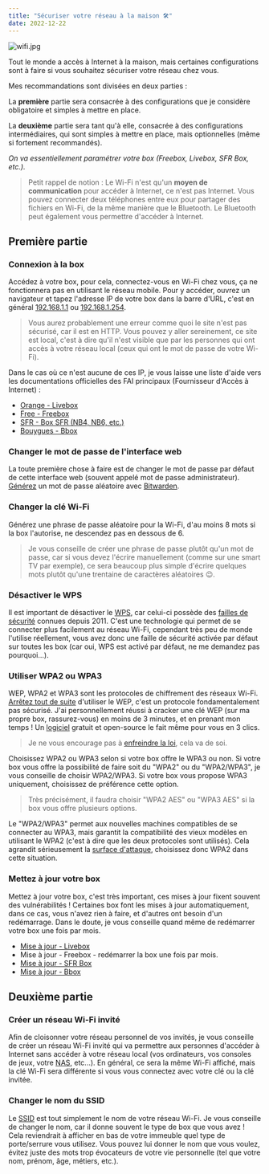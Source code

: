 ```yaml
---
title: "Sécuriser votre réseau à la maison 🛠️"
date: 2022-12-22
---
```


![wifi.jpg](/secure-network/wifi.jpg)

Tout le monde a accès à Internet à la maison, mais certaines configurations sont à faire si vous souhaitez sécuriser votre réseau chez vous.

Mes recommandations sont divisées en deux parties :

La **première** partie sera consacrée à des configurations que je considère obligatoire et simples à mettre en place.

La **deuxième** partie sera tant qu'à elle, consacrée à des configurations intermédiaires, qui sont simples à mettre en place, mais optionnelles (même si fortement recommandés).

*On va essentiellement paramétrer votre box (Freebox, Livebox, SFR Box, etc.).*

> Petit rappel de notion : Le Wi-Fi n'est qu'un **moyen de communication** pour accéder à Internet, ce n'est pas Internet. Vous pouvez connecter deux téléphones entre eux pour partager des fichiers en Wi-Fi, de la même manière que le Bluetooth. Le Bluetooth peut également vous permettre d'accéder à Internet.

## Première partie
### Connexion à la box

Accédez à votre box, pour cela, connectez-vous en Wi-Fi chez vous, ça ne fonctionnera pas en utilisant le réseau mobile.
Pour y accéder, ouvrez un navigateur et tapez l'adresse IP de votre box dans la barre d'URL, c'est en général [192.168.1.1](http://192.168.1.1) ou [192.168.1.254](http://192.168.1.254).

> Vous aurez probablement une erreur comme quoi le site n'est pas sécurisé, car il est en HTTP. Vous pouvez y aller sereinement, ce site est local, c'est à dire qu'il n'est visible que par les personnes qui ont accès à votre réseau local (ceux qui ont le mot de passe de votre Wi-Fi).

Dans le cas où ce n'est aucune de ces IP, je vous laisse une liste d'aide vers les documentations officielles des FAI principaux (Fournisseur d'Accès à Internet) :

- [Orange - Livebox](https://assistance.orange.fr/livebox-modem/toutes-les-livebox-et-modems/installer-et-utiliser/piloter-et-parametrer-votre-materiel/l-interface-de-configuration/livebox-play-acceder-a-l-interface-de-configuration-_19428-19631)
- [Free - Freebox](https://assistance.free.fr/articles/freebox-os-acceder-a-freebox-os-depuis-mon-domicile-468)
- [SFR - Box SFR (NB4, NB6, etc.)](https://assistance.sfr.fr/internet-tel-fixe/box-nb4/configurer-acces-interface-web-administration.html)
- [Bouygues - Bbox](https://www.assistance.bouyguestelecom.fr/s/article/connexion-installation-interface-administration-bbox)

### Changer le mot de passe de l'interface web

La toute première chose à faire est de changer le mot de passe par défaut de cette interface web (souvent appelé mot de passe administrateur).
[Générez](/fiches/bitwarden/#le-générateur-de-mots-de-passe) un mot de passe aléatoire avec [Bitwarden](/fiches/bitwarden/).

### Changer la clé Wi-Fi

Générez une phrase de passe aléatoire pour la Wi-Fi, d'au moins 8 mots si la box l'autorise, ne descendez pas en dessous de 6. 

> Je vous conseille de créer une phrase de passe plutôt qu'un mot de passe, car si vous devez l'écrire manuellement (comme sur une smart TV par exemple), ce sera beaucoup plus simple d'écrire quelques mots plutôt qu'une trentaine de caractères aléatoires 😉️.

### Désactiver le WPS

Il est important de désactiver le [WPS](https://fr.wikipedia.org/wiki/Wi-Fi_Protected_Setup), car celui-ci possède des [failles de sécurité](https://sviehb.files.wordpress.com/2011/12/viehboeck_wps.pdf) connues depuis 2011. C'est une technologie qui permet de se connecter plus facilement au réseau Wi-Fi, cependant très peu de monde l'utilise réellement, vous avez donc une faille de sécurité activée par défaut sur toutes les box (car oui, WPS est activé par défaut, ne me demandez pas pourquoi...).

### Utiliser WPA2 ou WPA3

WEP, WPA2 et WPA3 sont les protocoles de chiffrement des réseaux Wi-Fi.
[Arrêtez tout de suite](http://www.isaac.cs.berkeley.edu/isaac/mobicom.pdf) d'utiliser le WEP, c'est un protocole fondamentalement pas sécurisé. J'ai personnellement réussi à cracker une clé WEP (sur ma propre box, rassurez-vous) en moins de 3 minutes, et en prenant mon temps ! Un [logiciel](https://www.kali.org/tools/wifite/) gratuit et open-source le fait même pour vous en 3 clics.

> Je ne vous encourage pas à [enfreindre la loi](https://www.legifrance.gouv.fr/jorf/id/JORFTEXT000000875419), cela va de soi.

Choisissez WPA2 ou WPA3 selon si votre box offre le WPA3 ou non.
Si votre box vous offre la possibilité de faire soit du "WPA2" ou du "WPA2/WPA3", je vous conseille de choisir WPA2/WPA3. Si votre box vous propose WPA3 uniquement, choisissez de préférence cette option.

> Très précisément, il faudra choisir "WPA2 AES" ou "WPA3 AES" si la box vous offre plusieurs options.

Le "WPA2/WPA3" permet aux nouvelles machines compatibles de se connecter au WPA3, mais garantit la compatibilité des vieux modèles en utilisant le WPA2 (c'est à dire que les deux protocoles sont utilisés). Cela agrandit sérieusement la [surface d'attaque](https://fr.wikipedia.org/wiki/Surface_d'attaque), choisissez donc WPA2 dans cette situation.

### Mettez à jour votre box

Mettez à jour votre box, c'est très important, ces mises à jour fixent souvent des vulnérabilités !
Certaines box font les mises à jour automatiquement, dans ce cas, vous n'avez rien à faire, et d'autres ont besoin d'un redémarrage. Dans le doute, je vous conseille quand même de redémarrer votre box une fois par mois.

- [Mise à jour - Livebox](https://assistance.orange.fr/livebox-modem/toutes-les-livebox-et-modems/installer-et-utiliser/piloter-et-parametrer-votre-materiel/l-interface-de-configuration/livebox-2-les-mises-a-jour-du-logiciel-interne-firmware-_179070-726029)
- Mise à jour - Freebox - redémarrer la box une fois par mois.
- [Mise à jour - SFR Box](https://assistance.sfr.fr/television/box-thd/realiser-maj-box-thd-sfr.html)
- [Mise à jour - Bbox](https://www.assistance.bouyguestelecom.fr/s/forum/question/0D5080000BUP0PzCQL/mettre-%C3%A0-jour-ma-bbox)

## Deuxième partie
### Créer un réseau Wi-Fi invité

Afin de cloisonner votre réseau personnel de vos invités, je vous conseille de créer un réseau Wi-Fi invité qui va permettre aux personnes d'accéder à Internet sans accéder à votre réseau local (vos ordinateurs, vos consoles de jeux, votre [NAS](https://fr.wikipedia.org/wiki/Serveur_de_stockage_en_r%C3%A9seau), etc...). En général, ce sera la même Wi-Fi affiché, mais la clé Wi-Fi sera différente si vous vous connectez avec votre clé ou la clé invitée.

### Changer le nom du SSID

Le [SSID](https://fr.wikipedia.org/wiki/Service_set_identifier) est tout simplement le nom de votre réseau Wi-Fi. Je vous conseille de changer le nom, car il donne souvent le type de box que vous avez ! Cela reviendrait à afficher en bas de votre immeuble quel type de porte/serrure vous utilisez. Vous pouvez lui donner le nom que vous voulez, évitez juste des mots trop évocateurs de votre vie personnelle (tel que votre nom, prénom, âge, métiers, etc.). 



